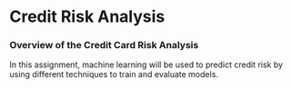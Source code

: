# Credit Risk Analysis

### Overview of the Credit Card Risk Analysis
In this assignment, machine learning will be used to predict credit risk by using different techniques to train and evaluate models. 

### 
